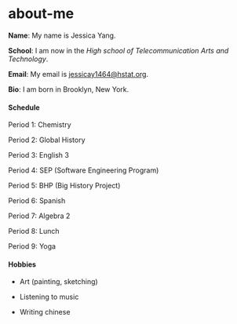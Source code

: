 # about-me
**Name**: My name is Jessica Yang.

**School**: I am now in the _High school of Telecommunication Arts and Technology_.

**Email**: My email is jessicay1464@hstat.org.

**Bio**: I am born in Brooklyn, New York.

#### Schedule

Period 1: Chemistry

Period 2: Global History

Period 3: English 3

Period 4: SEP (Software Engineering Program)

Period 5: BHP (Big History Project)

Period 6: Spanish

Period 7: Algebra 2

Period 8: Lunch

Period 9: Yoga 

#### Hobbies

* Art (painting, sketching)

* Listening to music

* Writing chinese

